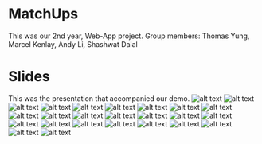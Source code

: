 # MatchUps
This was our 2nd year, Web-App project.
Group members: Thomas Yung, Marcel Kenlay, Andy Li, Shashwat Dalal
# Slides
This was the presentation that accompanied our demo.
![alt text](https://raw.githubusercontent.com/shashwatdalal/MatchUps/master/presentation/Slide1.png)
![alt text](https://raw.githubusercontent.com/shashwatdalal/MatchUps/master/presentation/Slide2.png)
![alt text](https://raw.githubusercontent.com/shashwatdalal/MatchUps/master/presentation/Slide3.png)
![alt text](https://raw.githubusercontent.com/shashwatdalal/MatchUps/master/presentation/Slide4.png)
![alt text](https://raw.githubusercontent.com/shashwatdalal/MatchUps/master/presentation/Slide5.png)
![alt text](https://raw.githubusercontent.com/shashwatdalal/MatchUps/master/presentation/Slide6.png)
![alt text](https://raw.githubusercontent.com/shashwatdalal/MatchUps/master/presentation/Slide7.png)
![alt text](https://raw.githubusercontent.com/shashwatdalal/MatchUps/master/presentation/Slide8.png)
![alt text](https://raw.githubusercontent.com/shashwatdalal/MatchUps/master/presentation/Slide9.png)
![alt text](https://raw.githubusercontent.com/shashwatdalal/MatchUps/master/presentation/Slide10.png)
![alt text](https://raw.githubusercontent.com/shashwatdalal/MatchUps/master/presentation/Slide11.png)
![alt text](https://raw.githubusercontent.com/shashwatdalal/MatchUps/master/presentation/Slide12.png)
![alt text](https://raw.githubusercontent.com/shashwatdalal/MatchUps/master/presentation/Slide13.png)
![alt text](https://raw.githubusercontent.com/shashwatdalal/MatchUps/master/presentation/Slide14.png)
![alt text](https://raw.githubusercontent.com/shashwatdalal/MatchUps/master/presentation/Slide15.png)
![alt text](https://raw.githubusercontent.com/shashwatdalal/MatchUps/master/presentation/Slide16.png)
![alt text](https://raw.githubusercontent.com/shashwatdalal/MatchUps/master/presentation/Slide17.png)
![alt text](https://raw.githubusercontent.com/shashwatdalal/MatchUps/master/presentation/Slide18.png)
![alt text](https://raw.githubusercontent.com/shashwatdalal/MatchUps/master/presentation/Slide19.png)
![alt text](https://raw.githubusercontent.com/shashwatdalal/MatchUps/master/presentation/Slide20.png)
![alt text](https://raw.githubusercontent.com/shashwatdalal/MatchUps/master/presentation/Slide21.png)
![alt text](https://raw.githubusercontent.com/shashwatdalal/MatchUps/master/presentation/Slide22.png)
![alt text](https://raw.githubusercontent.com/shashwatdalal/MatchUps/master/presentation/Slide23.png)
![alt text](https://raw.githubusercontent.com/shashwatdalal/MatchUps/master/presentation/Slide24.png)
![alt text](https://raw.githubusercontent.com/shashwatdalal/MatchUps/master/presentation/Slide25.png)

